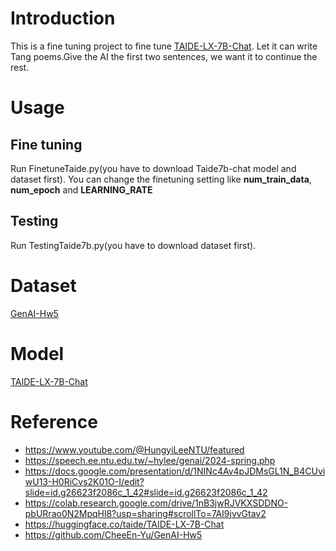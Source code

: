 # Introduction

This is a fine tuning project to fine tune [TAIDE-LX-7B-Chat](https://huggingface.co/taide/TAIDE-LX-7B-Chat).
Let it can write Tang poems.Give the AI the first two sentences, we want it to continue the rest.

# Usage

## Fine tuning

Run FinetuneTaide.py(you have to download Taide7b-chat model and dataset first).
You can change the finetuning setting like **num_train_data**, **num_epoch** and **LEARNING_RATE**

## Testing

Run TestingTaide7b.py(you have to download dataset first).

# Dataset

[GenAI-Hw5](https://github.com/CheeEn-Yu/GenAI-Hw5)

# Model

[TAIDE-LX-7B-Chat](https://huggingface.co/taide/TAIDE-LX-7B-Chat)

# Reference

- https://www.youtube.com/@HungyiLeeNTU/featured
- https://speech.ee.ntu.edu.tw/~hylee/genai/2024-spring.php
- https://docs.google.com/presentation/d/1NINc4Av4pJDMsGL1N_B4CUviwU13-H0RiCvs2K01O-I/edit?slide=id.g26623f2086c_1_42#slide=id.g26623f2086c_1_42
- https://colab.research.google.com/drive/1nB3jwRJVKXSDDNO-pbURrao0N2MpqHl8?usp=sharing#scrollTo=7AI9jvvGtav2
- https://huggingface.co/taide/TAIDE-LX-7B-Chat
- https://github.com/CheeEn-Yu/GenAI-Hw5
